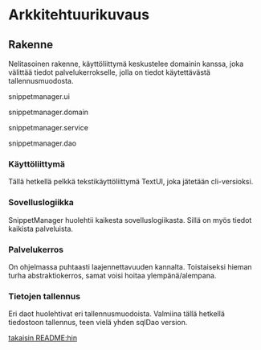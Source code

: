 # Arkkitehtuurikuvaus

## Rakenne

Nelitasoinen rakenne, käyttöliittymä keskustelee domainin kanssa, joka
välittää tiedot palvelukerrokselle, jolla on tiedot käytettävästä
tallennusmuodosta.

snippetmanager.ui

snippetmanager.domain

snippetmanager.service

snippetmanager.dao

### Käyttöliittymä

Tällä hetkellä pelkkä tekstikäyttöliittymä TextUI, joka jätetään cli-versioksi.

### Sovelluslogiikka

SnippetManager huolehtii kaikesta sovelluslogiikasta. Sillä on myös tiedot
kaikista palveluista.

### Palvelukerros

On ohjelmassa puhtaasti laajennettavuuden kannalta. Toistaiseksi hieman turha
abstraktiokerros, samat voisi hoitaa ylempänä/alempana.

### Tietojen tallennus

Eri daot huolehtivat eri tallennusmuodoista. Valmiina tällä hetkellä 
tiedostoon tallennus, teen vielä yhden sqlDao version.

[takaisin README:hin](https://github.com/sanikk/ot-harjoitust/blob/master/README.md)
